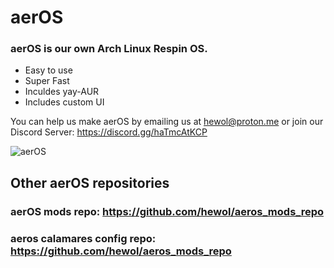 # aerOS
### aerOS is our own Arch Linux Respin OS.
* Easy to use
* Super Fast
* Inculdes yay-AUR 
* Includes custom UI

You can help us make aerOS by emailing us at hewol@proton.me or join our Discord Server: https://discord.gg/haTmcAtKCP

![aerOS](https://hewol.github.io/assets/img/aeros-pic.png)


## Other aerOS repositories

### aerOS mods repo: https://github.com/hewol/aeros_mods_repo


### aeros calamares config repo: https://github.com/hewol/aeros_mods_repo

